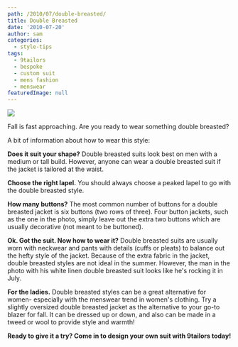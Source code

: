 ```yaml
---
path: /2010/07/double-breasted/
title: Double Breasted
date: '2010-07-20'
author: sam
categories:
  - style-tips
tags:
  - 9tailors
  - bespoke
  - custom suit
  - mens fashion
  - menswear
featuredImage: null
---
```

[![](http://3.bp.blogspot.com/_20LDsLnO2rk/TEXZuIZf8XI/AAAAAAAAAqM/F4SETrYiq1A/s400/71810BWdb_7956Web.jpg)](http://3.bp.blogspot.com/_20LDsLnO2rk/TEXZuIZf8XI/AAAAAAAAAqM/F4SETrYiq1A/s1600/71810BWdb_7956Web.jpg) 

Fall is fast approaching. Are you ready to wear something double breasted? 

A bit of information about how to wear this style: 

**Does it suit your shape?** Double breasted suits look best on men with a medium or tall build. However, anyone can wear a double breasted suit if the jacket is tailored at the waist. 

**Choose the right lapel.** You should always choose a peaked lapel to go with the double breasted style. 

**How many buttons?** The most common number of buttons for a double breasted jacket is six buttons (two rows of three). Four button jackets, such as the one in the photo, simply leave out the extra two buttons which are usually decorative (not meant to be buttoned). 

**Ok. Got the suit. Now how to wear it?** Double breasted suits are usually worn with neckwear and pants with details (cuffs or pleats) to balance out the hefty style of the jacket. Because of the extra fabric in the jacket, double breasted styles are not ideal in the summer. However, the man in the photo with his white linen double breasted suit looks like he's rocking it in July. 

**For the ladies.** Double breasted styles can be a great alternative for women- especially with the menswear trend in women's clothing. Try a slightly oversized double breasted jacket as the alternative to your go-to blazer for fall. It can be dressed up or down, and also can be made in a tweed or wool to provide style and warmth! 

**Ready to give it a try? Come in to design your own suit with 9tailors today!**